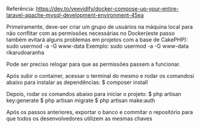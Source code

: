 Referência: https://dev.to/veevidify/docker-compose-up-your-entire-laravel-apache-mysql-development-environment-45ea

Primeiramente, deve-ser criar um grupo de usuários na máquina local para não conflitar com as permissões necessárias no Docker(este passo também evitará alguns problemas em projetos com a base de CakePHP):
sudo usermod -a -G www-data <nomeusuario>
Exemplo: sudo usermod -a -G www-data rikarudoaranha

Pode ser preciso relogar para que as permissões passem a funcionar.

Após subir o container, acessar o terminal do mesmo e rodar os comandosi abaixo para instalar as dependências:
$ composer install

Depois, rodar os comandos abaixo para iniciar o projeto:
$ php artisan key:generate
$ php artisan migrate
$ php artisan make:auth

Após os passos anteriores, exportar o banco e commitar o repositório para que todos os desenvolvedores utilizem as mesmas chaves